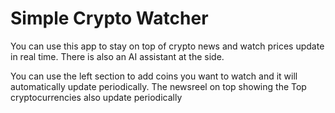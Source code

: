 # Simple Crypto Watcher
You can use this app to stay on top of crypto news and watch prices update in real time. 
There is also an AI assistant at the side. 

You can use the left section to add coins you want to watch and it will automatically update periodically. 
The newsreel on top showing the Top cryptocurrencies also update periodically
